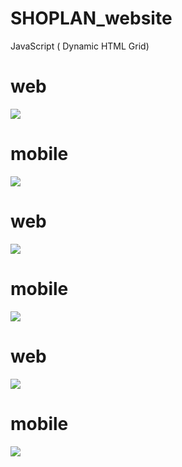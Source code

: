 # SHOPLAN_website
JavaScript ( Dynamic HTML Grid)


# web
<img src="./pic1.png">

# mobile
<img src="./pic2.png">



# web
<img src="./pic3.png">

# mobile
<img src="./pic4.png">



# web
<img src="./pic5.png">

# mobile
<img src="./pic6.png">
